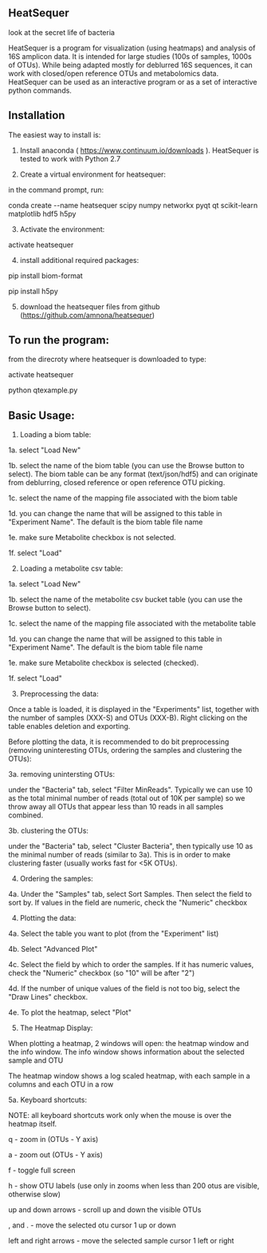 HeatSequer
----------
look at the secret life of bacteria

HeatSequer is a program for visualization (using heatmaps) and analysis of 16S amplicon data. It is intended for large studies (100s of samples, 1000s of OTUs). While being adapted mostly for deblurred 16S sequences, it can work with closed/open reference OTUs and metabolomics data.
HeatSequer can be used as an interactive program or as a set of interactive python commands.


Installation
------------
The easiest way to install is:

1. Install anaconda ( https://www.continuum.io/downloads ). HeatSequer is tested to work with Python 2.7

2. Create a virtual environment for heatsequer:

in the command prompt, run:

conda create --name heatsequer scipy numpy networkx pyqt qt scikit-learn matplotlib hdf5 h5py

3. Activate the environment:

activate heatsequer

4. install additional required packages:

pip install biom-format

pip install h5py

5. download the heatsequer files from github (https://github.com/amnona/heatsequer)


To run the program:
-------------------
from the direcroty where heatsequer is downloaded to type:

activate heatsequer

python qtexample.py



Basic Usage:
------------
1. Loading a biom table:

1a. select "Load New"

1b. select the name of the biom table (you can use the Browse button to select). The biom table can be any format (text/json/hdf5) and can originate from deblurring, closed reference or open reference OTU picking.

1c. select the name of the mapping file associated with the biom table

1d. you can change the name that will be assigned to this table in "Experiment Name". The default is the biom table file name

1e. make sure Metabolite checkbox is not selected.

1f. select "Load"


2. Loading a metabolite csv table:

1a. select "Load New"

1b. select the name of the metabolite csv bucket table (you can use the Browse button to select).

1c. select the name of the mapping file associated with the metabolite table

1d. you can change the name that will be assigned to this table in "Experiment Name". The default is the biom table file name

1e. make sure Metabolite checkbox is selected (checked).

1f. select "Load"


3. Preprocessing the data:

Once a table is loaded, it is displayed in the "Experiments" list, together with the number of samples (XXX-S) and OTUs (XXX-B). Right clicking on the table enables deletion and exporting.

Before plotting the data, it is recommended to do bit preprocessing (removing uninteresting OTUs, ordering the samples and clustering the OTUs):

3a. removing unintersting OTUs:

under the "Bacteria" tab, select "Filter MinReads". Typically we can use 10 as the total minimal number of reads (total out of 10K per sample) so we throw away all OTUs that appear less than 10 reads in all samples combined.

3b. clustering the OTUs:

under the "Bacteria" tab, select "Cluster Bacteria", then typically use 10 as the minimal number of reads (similar to 3a). This is in order to make clustering faster (usually works fast for <5K OTUs).

4. Ordering the samples:

4a. Under the "Samples" tab, select Sort Samples. Then select the field to sort by. If values in the field are numeric, check the "Numeric" checkbox


4. Plotting the data:

4a. Select the table you want to plot (from the "Experiment" list)

4b. Select "Advanced Plot"

4c. Select the field by which to order the samples. If it has numeric values, check the "Numeric" checkbox (so "10" will be after "2")

4d. If the number of unique values of the field is not too big, select the "Draw Lines" checkbox.

4e. To plot the heatmap, select "Plot"


5. The Heatmap Display:

When plotting a heatmap, 2 windows will open: the heatmap window and the info window. The info window shows information about the selected sample and OTU

The heatmap window shows a log scaled heatmap, with each sample in a columns and each OTU in a row

5a. Keyboard shortcuts:

NOTE: all keyboard shortcuts work only when the mouse is over the heatmap itself.

q - zoom in (OTUs - Y axis)

a - zoom out (OTUs - Y axis)

f - toggle full screen

h - show OTU labels (use only in zooms when less than 200 otus are visible, otherwise slow)

up and down arrows - scroll up and down the visible OTUs

, and . - move the selected otu cursor 1 up or down

left and right arrows - move the selected sample cursor 1 left or right
